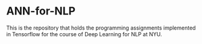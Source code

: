 # ANN-for-NLP
This is the repository that holds the programming assignments implemented in Tensorflow for the course of Deep Learning for NLP at NYU. 
